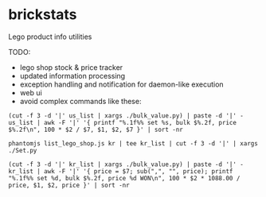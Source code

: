 # brickstats
Lego product info utilities

TODO:
* lego shop stock & price tracker
* updated information processing
* exception handling and notification for daemon-like execution
* web ui
* avoid complex commands like these:

`(cut -f 3 -d '|' us_list | xargs ./bulk_value.py) | paste -d '|' - us_list | awk -F '|' '{ printf "%.1f%% set %s, bulk $%.2f, price $%.2f\n", 100 * $2 / $7, $1, $2, $7 }' | sort -nr`

`phantomjs list_lego_shop.js kr | tee kr_list | cut -f 3 -d '|' | xargs ./Set.py`

`(cut -f 3 -d '|' kr_list | xargs ./bulk_value.py) | paste -d '|' - kr_list | awk -F '|' '{ price = $7; sub(",", "", price); printf "%.1f%% set %d, bulk $%.2f, price %d WON\n", 100 * $2 * 1088.00 / price, $1, $2, price }' | sort -nr`
